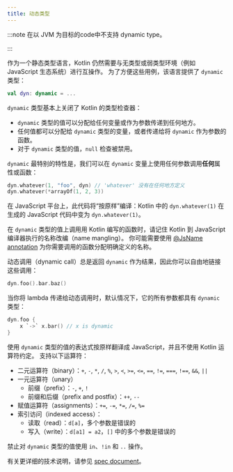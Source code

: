 ```yaml
---
title: 动态类型
---
```

:::note
在以 JVM 为目标的code中不支持 dynamic type。

:::

作为一个静态类型语言，Kotlin 仍然需要与无类型或弱类型环境（例如 JavaScript 生态系统）进行互操作。 为了方便这些用例，该语言提供了 `dynamic` 类型：

```kotlin
val dyn: dynamic = ...
```

`dynamic` 类型基本上关闭了 Kotlin 的类型检查器：

- `dynamic` 类型的值可以分配给任何变量或作为参数传递到任何地方。
- 任何值都可以分配给 `dynamic` 类型的变量，或者传递给将 `dynamic` 作为参数的函数。
- 对于 `dynamic` 类型的值，`null` 检查被禁用。

`dynamic` 最特别的特性是，我们可以在 `dynamic` 变量上使用任何参数调用**任何**属性或函数：

```kotlin
dyn.whatever(1, "foo", dyn) // 'whatever' 没有在任何地方定义
dyn.whatever(*arrayOf(1, 2, 3))
```

在 JavaScript 平台上，此代码将“按原样”编译：Kotlin 中的 `dyn.whatever(1)` 在生成的 JavaScript 代码中变为 `dyn.whatever(1)`。

在 `dynamic` 类型的值上调用用 Kotlin 编写的函数时，请记住 Kotlin 到 JavaScript 编译器执行的名称改编（name mangling）。 你可能需要使用 [@JsName annotation](js-to-kotlin-interop#jsname-annotation) 为你需要调用的函数分配明确定义的名称。

动态调用（dynamic call）总是返回 `dynamic` 作为结果，因此你可以自由地链接这些调用：

```kotlin
dyn.foo().bar.baz()
```

当你将 lambda 传递给动态调用时，默认情况下，它的所有参数都具有 `dynamic` 类型：

```kotlin
dyn.foo {
    x `->` x.bar() // x is dynamic
}
```

使用 `dynamic` 类型的值的表达式按原样翻译成 JavaScript，并且不使用 Kotlin 运算符约定。 支持以下运算符：

* 二元运算符（binary）：`+`, `-`, `*`, `/`, `%`, `>`, `<`, `>=`, `<=`, `==`, `!=`, `===`, `!==`, `&&`, `||`
* 一元运算符（unary）
    * 前缀（prefix）：`-`, `+`, `!`
    * 前缀和后缀（prefix and postfix）：`++`, `--`
* 赋值运算符（assignments）：`+=`, `-=`, `*=`, `/=`, `%=`
* 索引访问（indexed access）：
    * 读取（read）：`d[a]`，多个参数是错误的
    * 写入（write）：`d[a1] = a2`，`[]` 中的多个参数是错误的

禁止对 `dynamic` 类型的值使用 `in`、`!in` 和 `..` 操作。

有关更详细的技术说明，请参见 [spec document](https://github.com/JetBrains/kotlin/blob/master/spec-docs/dynamic-types)。